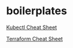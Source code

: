 # boilerplates

[Kubectl Cheat Sheet](https://gist.github.com/smolit/311d339236d2186cb43a2c07ae85817d)

[Terraform Cheat Sheet](https://gist.github.com/smolit/4b07ebdebcac2450e6e7b61d3b1ad032)
